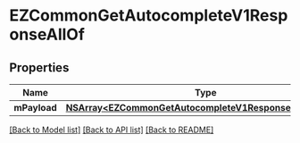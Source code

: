 # EZCommonGetAutocompleteV1ResponseAllOf

## Properties
Name | Type | Description | Notes
------------ | ------------- | ------------- | -------------
**mPayload** | [**NSArray&lt;EZCommonGetAutocompleteV1ResponseMPayload&gt;***](EZCommonGetAutocompleteV1ResponseMPayload.md) |  | 

[[Back to Model list]](../README.md#documentation-for-models) [[Back to API list]](../README.md#documentation-for-api-endpoints) [[Back to README]](../README.md)


